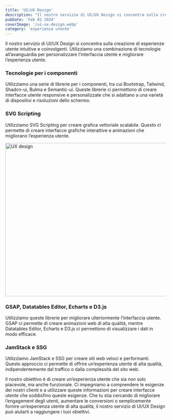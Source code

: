 ```yaml
---
title: 'UI/UX Design'
description: "Il nostro servizio di UI/UX Design si concentra sulla creazione di esperienze utente intuitive e coinvolgenti. "
pubDate: 'Feb 02 2024'
coverImage: '/ui-ux-design.webp'
category: 'esperienza utente'
---
```


Il nostro servizio di UI/UX Design si concentra sulla creazione di esperienze utente intuitive e coinvolgenti. Utilizziamo una combinazione di tecnologie all’avanguardia per personalizzare l’interfaccia utente e migliorare l’esperienza utente. 

### Tecnologie per i componenti
Utilizziamo una serie di librerie per i componenti, tra cui Bootstrap, Tailwind, Shadcn-ui, Bulma e Semantic-ui. Queste librerie ci permettono di creare interfacce utente responsive e personalizzate che si adattano a una varietà di dispositivi e risoluzioni dello schermo.

### SVG Scripting 
Utilizziamo SVG Scripting per creare grafica vettoriale scalabile. Questo ci permette di creare interfacce grafiche interattive e animazioni che migliorano l’esperienza utente.

<Image
  src="/ui-ux-design2.webp"
  width="960"
  height="480"
  alt="UX design"
/>

### GSAP, Datatables Editor, Echarts e D3.js
Utilizziamo queste librerie per migliorare ulteriormente l’interfaccia utente. GSAP ci permette di creare animazioni web di alta qualità, mentre Datatables Editor, Echarts e D3.js ci permettono di visualizzare i dati in modo efficace.

### JamStack e SSG
 Utilizziamo JamStack e SSG per creare siti web veloci e performanti. Questo approccio ci permette di offrire un’esperienza utente di alta qualità, indipendentemente dal traffico o dalla complessità del sito web.

Il nostro obiettivo è di creare un’esperienza utente che sia non solo piacevole, ma anche funzionale. Ci impegniamo a comprendere le esigenze dei nostri clienti e a utilizzare queste informazioni per creare interfacce utente che soddisfino queste esigenze. Che tu stia cercando di migliorare l’engagement degli utenti, aumentare le conversioni o semplicemente fornire un’esperienza utente di alta qualità, il nostro servizio di UI/UX Design può aiutarti a raggiungere i tuoi obiettivi.   